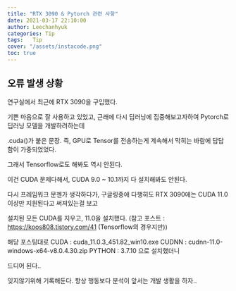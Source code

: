 ```yaml
---
title: "RTX 3090 & Pytorch 관련 사항"
date: 2021-03-17 22:10:00
author: Leechanhyuk
categories: Tip
tags:	Tip
cover: "/assets/instacode.png"
toc: true
---
```


## 오류 발생 상황 

연구실에서 최근에 RTX 3090을 구입했다.

기쁜 마음으로 잘 사용하고 있었고, 근래에 다시 딥러닝에 집중해보고자하여 Pytorch로 딥러닝 모델을 개발하려하는데

.cuda()가 붙은 문장. 즉, GPU로 Tensor를 전송하는게 계속해서 막히는 바람에 답답함이 가중되었었다.

그래서 Tensorflow로도 해봐도 역시 안된다.

이건 CUDA 문제다해서, CUDA 9.0 ~ 10.1까지 다 설치해봐도 안된다.

다시 프레임워크 문젠가 생각하다가, 구글링중에 다행히도 RTX 3090에는 CUDA 11.0 이상만 지원된다고 써져있는걸 보고

설치된 모든 CUDA를 지우고, 11.0을 설치했다. (참고 포스트 : https://koos808.tistory.com/41 (Tensorflow의 경우지만))

해당 포스팅대로 CUDA    : cuda_11.0.3_451.82_win10.exe
               CUDNN   : cudnn-11.0-windows-x64-v8.0.4.30.zip
               PYTHON  : 3.7.10 으로 설치했더니

드디어 된다..

잊지않기위해 기록해둔다. 항상 행동보다 분석이 앞서는 개발 생활을 하자..
